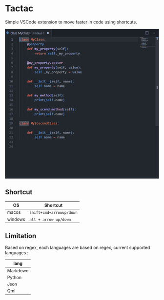 # Tactac

Simple VSCode extension to move faster in code using shortcuts.

![windows demo](https://github.com/OlivierArgentieri/Tactac/blob/main/Gif/windows_demo.gif)

## Shortcut

|OS|Shortcut|
|---|---|
|macos| `shift+cmd+arrowup/down`|
|windows| `alt + arrow up/down`|


## Limitation

Based on regex, each languages are based on regex, current supported languages :

|lang|
|---|
|Markdown|
|Python|
|Json|
|Qml|
